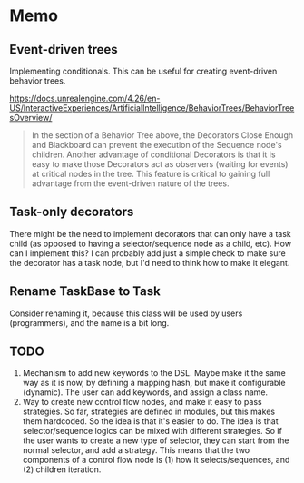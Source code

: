 # Memo

## Event-driven trees

Implementing conditionals. This can be useful for creating event-driven behavior trees.

https://docs.unrealengine.com/4.26/en-US/InteractiveExperiences/ArtificialIntelligence/BehaviorTrees/BehaviorTreesOverview/

> In the section of a Behavior Tree above, the Decorators Close Enough and Blackboard can prevent the execution of the Sequence node's children. Another advantage of conditional Decorators is that it is easy to make those Decorators act as observers (waiting for events) at critical nodes in the tree. This feature is critical to gaining full advantage from the event-driven nature of the trees.

## Task-only decorators

There might be the need to implement decorators that can only have a task child (as opposed to having a selector/sequence node as a child, etc). How can I implement this? I can probably add just a simple check to make sure the decorator has a task node, but I'd need to think how to make it elegant.

## Rename TaskBase to Task

Consider renaming it, because this class will be used by users (programmers), and the name is a bit long.

## TODO

1. Mechanism to add new keywords to the DSL. Maybe make it the same way as it is now, by defining a mapping hash, but make it configurable (dynamic). The user can add keywords, and assign a class name.
2. Way to create new control flow nodes, and make it easy to pass strategies. So far, strategies are defined in modules, but this makes them hardcoded. So the idea is that it's easier to do. The idea is that selector/sequence logics can be mixed with different strategies. So if the user wants to create a new type of selector, they can start from the normal selector, and add a strategy. This means that the two components of a control flow node is (1) how it selects/sequences, and (2) children iteration.
